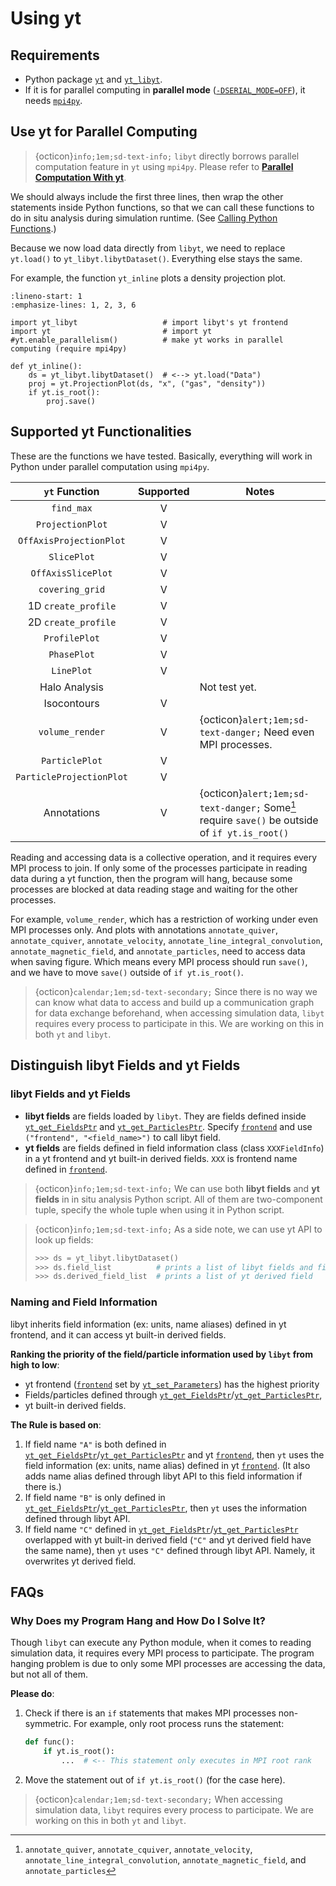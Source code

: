 # Using yt

## Requirements
- Python package [`yt`](https://yt-project.org/) and [`yt_libyt`](../how-to-install.md#yt_libyt).
- If it is for parallel computing in **parallel mode** ([`-DSERIAL_MODE=OFF`](../how-to-install.md#-dserial_mode)), it needs [`mpi4py`](https://mpi4py.readthedocs.io/en/stable/install.html#installation).

## Use yt for Parallel Computing
> {octicon}`info;1em;sd-text-info;` `libyt` directly borrows parallel computation feature in `yt` using `mpi4py`. Please refer to [**Parallel Computation With yt**](https://yt-project.org/doc/analyzing/parallel_computation.html#parallel-computation-with-yt).

We should always include the first three lines, then wrap the other statements inside Python functions, 
so that we can call these functions to do in situ analysis during simulation runtime. (See [Calling Python Functions](../libyt-api/run-python-function.md#yt_run_function-yt_run_functionarguments----call-python-function).)

Because we now load data directly from `libyt`, we need to replace `yt.load()` to `yt_libyt.libytDataset()`.
Everything else stays the same.

For example, the function `yt_inline` plots a density projection plot.
```{code-block} python
:lineno-start: 1
:emphasize-lines: 1, 2, 3, 6

import yt_libyt                   # import libyt's yt frontend
import yt                         # import yt
#yt.enable_parallelism()          # make yt works in parallel computing (require mpi4py)

def yt_inline():
    ds = yt_libyt.libytDataset()  # <--> yt.load("Data")
    proj = yt.ProjectionPlot(ds, "x", ("gas", "density"))
    if yt.is_root():
        proj.save()
```

## Supported yt Functionalities
These are the functions we have tested.
Basically, everything will work in Python under parallel computation using `mpi4py`. 

|       `yt` Function      | Supported | Notes                                                               |
|:------------------------:|:---------:|---------------------------------------------------------------------|
| `find_max`               |     V     |                                                                     |
| `ProjectionPlot`         |     V     |                                                                     |
| `OffAxisProjectionPlot`  |     V     |                                                                     |
| `SlicePlot`              |     V     |                                                                     |
| `OffAxisSlicePlot`       |     V     |                                                                     |
| `covering_grid`          |     V     |                                                                     |
| 1D `create_profile`      |     V     |                                                                     |
| 2D `create_profile`      |     V     |                                                                     |
| `ProfilePlot`            |     V     |                                                                     |
| `PhasePlot`              |     V     |                                                                     |
| `LinePlot`               |     V     |                                                                     |
| Halo Analysis            |           | Not test yet.                                                       |
| Isocontours              |     V     |                                                                     |
| `volume_render`          |     V     | {octicon}`alert;1em;sd-text-danger;` Need even MPI processes.                                  |
| `ParticlePlot`           |     V     |                                                                     |
| `ParticleProjectionPlot` |     V     |                                                                     |
| Annotations              |     V     | {octicon}`alert;1em;sd-text-danger;` Some[^1] require `save()` be outside of `if yt.is_root()` |

Reading and accessing data is a collective operation, and it requires every MPI process to join.
If only some of the processes participate in reading data during a yt function, then the program will hang, 
because some processes are blocked at data reading stage and waiting for the other processes.

For example, `volume_render`, which has a restriction of working under even MPI processes only.
And plots with annotations `annotate_quiver`, `annotate_cquiver`, `annotate_velocity`, `annotate_line_integral_convolution`, 
`annotate_magnetic_field`, and `annotate_particles`, need to access data when saving figure. 
Which means every MPI process should run `save()`, and we have to move `save()` outside of `if yt.is_root()`.

> {octicon}`calendar;1em;sd-text-secondary;` Since there is no way we can know what data to access and build up a communication graph for data exchange beforehand,
> when accessing simulation data, `libyt` requires every process to participate in this.
> We are working on this in both `yt` and `libyt`.

## Distinguish libyt Fields and yt Fields

### libyt Fields and yt Fields
- **libyt fields** are fields loaded by `libyt`. They are fields defined inside [`yt_get_FieldsPtr`](../libyt-api/field/yt_get_fieldsptr.md#yt_get_fieldsptr) and [`yt_get_ParticlesPtr`](../libyt-api/yt_get_particlesptr.md#yt_get_particlesptr).
  Specify [`frontend`](../libyt-api/yt_set_parameters.md#yt_param_yt) and use `("frontend", "<field_name>")` to call libyt field.
- **yt fields** are fields defined in field information class (class `XXXFieldInfo`) in a yt frontend and yt built-in derived fields. `XXX` is frontend name defined in [`frontend`](../libyt-api/yt_set_parameters.md#yt_param_yt).
    
> {octicon}`info;1em;sd-text-info;` We can use both **libyt fields** and **yt fields** in in situ analysis Python script. All of them are two-component tuple, specify the whole tuple when using it in Python script. 

> {octicon}`info;1em;sd-text-info;` As a side note, we can use yt API to look up fields:
> ```python
> >>> ds = yt_libyt.libytDataset()
> >>> ds.field_list          # prints a list of libyt fields and field information class in a frontend
> >>> ds.derived_field_list  # prints a list of yt derived field
> ```

### Naming and Field Information
libyt inherits field information (ex: units, name aliases) defined in yt frontend, and it can access yt built-in derived fields.

**Ranking the priority of the field/particle information used by `libyt` from high to low**:
 - yt frontend ([`frontend`](../libyt-api/yt_set_parameters.md#yt_param_yt) set by [`yt_set_Parameters`](../libyt-api/yt_set_parameters.md#yt_set_parameters)) has the highest priority
 - Fields/particles defined through [`yt_get_FieldsPtr`](../libyt-api/field/yt_get_fieldsptr.md#yt_get_fieldsptr)/[`yt_get_ParticlesPtr`](../libyt-api/yt_get_particlesptr.md#yt_get_particlesptr), 
 - yt built-in derived fields.

**The Rule is based on**:
1. If field name `"A"` is both defined in [`yt_get_FieldsPtr`](../libyt-api/field/yt_get_fieldsptr.md#yt_get_fieldsptr)/[`yt_get_ParticlesPtr`](../libyt-api/yt_get_particlesptr.md#yt_get_particlesptr) and yt [`frontend`](../libyt-api/yt_set_parameters.md#yt_param_yt), then `yt` uses the field information (ex: units, name alias) defined in yt [`frontend`](../libyt-api/yt_set_parameters.md#yt_param_yt). (It also adds name alias defined through libyt API to this field information if there is.)
2. If field name `"B"` is only defined in [`yt_get_FieldsPtr`](../libyt-api/field/yt_get_fieldsptr.md#yt_get_fieldsptr)/[`yt_get_ParticlesPtr`](../libyt-api/yt_get_particlesptr.md#yt_get_particlesptr), then `yt` uses the information defined through libyt API.
3. If field name `"C"` defined in [`yt_get_FieldsPtr`](../libyt-api/field/yt_get_fieldsptr.md#yt_get_fieldsptr)/[`yt_get_ParticlesPtr`](../libyt-api/yt_get_particlesptr.md#yt_get_particlesptr) overlapped with yt built-in derived field (`"C"` and yt derived field have the same name), then `yt` uses `"C"` defined through libyt API. Namely, it overwrites yt derived field.

## FAQs

### Why Does my Program Hang and How Do I Solve It?
Though `libyt` can execute any Python module, when it comes to reading simulation data, it requires every MPI process to participate.
The program hanging problem is due to only some MPI processes are accessing the data, but not all of them.

**Please do**:
1. Check if there is an `if` statements that makes MPI processes non-symmetric. For example, only root process runs the statement:
    ```python
    def func():
        if yt.is_root():
            ...  # <-- This statement only executes in MPI root rank
    ```
2. Move the statement out of `if yt.is_root()` (for the case here).

> {octicon}`calendar;1em;sd-text-secondary;` When accessing simulation data, `libyt` requires every process to participate.
> We are working on this in both `yt` and `libyt`.


[^1]: `annotate_quiver`, `annotate_cquiver`, `annotate_velocity`, `annotate_line_integral_convolution`, `annotate_magnetic_field`, and `annotate_particles`
